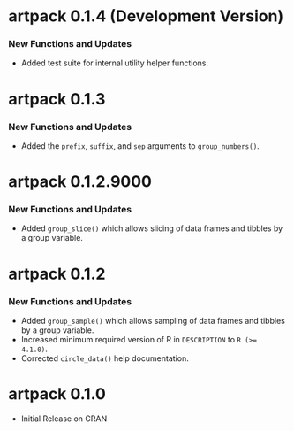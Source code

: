 # artpack 0.1.4 (Development Version)
### **New Functions and Updates**
* Added test suite for internal utility helper functions.

# artpack 0.1.3
### **New Functions and Updates**
* Added the `prefix`, `suffix`, and `sep` arguments to `group_numbers()`.

# artpack 0.1.2.9000
### **New Functions and Updates**
* Added `group_slice()` which allows slicing of data frames and tibbles by a group variable.

# artpack 0.1.2
### **New Functions and Updates**
* Added `group_sample()` which allows sampling of data frames and tibbles by a group variable.
* Increased minimum required version of R in `DESCRIPTION` to `R (>= 4.1.0)`.
* Corrected `circle_data()` help documentation.

# artpack 0.1.0

* Initial Release on CRAN
